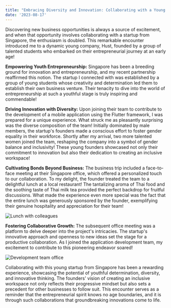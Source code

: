 ```yaml
---
title: "Embracing Diversity and Innovation: Collaborating with a Young Startup from Singapore"
date: '2023-08-17'
---
```


Discovering new business opportunities is always a source of excitement, and when that opportunity involves collaborating with a startup from Singapore, the enthusiasm is doubled. This remarkable encounter introduced me to a dynamic young company, Hust, founded by a group of talented students who embarked on their entrepreneurial journey at an early age!

**Empowering Youth Entrepreneurship:**
Singapore has been a breeding ground for innovation and entrepreneurship, and my recent partnership reaffirmed this notion. The startup I connected with was established by a group of young students whose creativity and determination led them to establish their own business venture. Their tenacity to dive into the world of entrepreneurship at such a youthful stage is truly inspiring and commendable!

**Driving Innovation with Diversity:**
Upon joining their team to contribute to the development of a mobile application using the Flutter framework, I was prepared for a unique experience. What struck me as pleasantly surprising was the diverse composition of the team! Initially dominated by male members, the startup's founders made a conscious effort to foster gender equality in their workforce. Shortly after my arrival, two more talented women joined the team, reshaping the company into a symbol of gender balance and inclusivity! These young founders showcased not only their commitment to innovation but also their dedication to creating an inclusive workspace!

**Cultivating Bonds Beyond Business:**
The business trip included a face-to-face meeting at their Singapore office, which offered a personalized touch to our collaboration. To my delight, the founder treated the team to a delightful lunch at a local restaurant! The tantalizing aroma of Thai food and the soothing taste of Thai milk tea provided the perfect backdrop for fruitful discussions. What made the experience even more special was the fact that the entire lunch was generously sponsored by the founder, exemplifying their genuine hospitality and appreciation for their team!

![Lunch with colleagues](../assets/blog/worklunch.png)

**Fostering Collaborative Growth:**
The subsequent office meeting was a platform to delve deeper into the project's intricacies. The startup's innovative approach and openness to new ideas set the stage for a productive collaboration. As I joined the application development team, my excitement to contribute to this pioneering endeavor soared!

![Development team office](../assets/blog/office.png)

Collaborating with this young startup from Singapore has been a rewarding experience, showcasing the potential of youthful determination, diversity, and innovative thinking. The founders' vision of creating an inclusive workspace not only reflects their progressive mindset but also sets a precedent for other businesses to follow suit. This encounter serves as a reminder that the entrepreneurial spirit knows no age boundaries, and it is through such collaborations that groundbreaking innovations come to life.